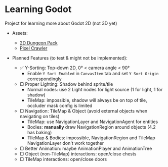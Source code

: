 # Learning Godot
Project for learning more about Godot 2D (not 3D yet)

- Assets:
  - [2D Dungeon Pack](https://pixel-poem.itch.io/dungeon-assetpuck)
  - [Pixel Crawler](https://anokolisa.itch.io/dungeon-crawler-pixel-art-asset-pack)

- Planned Features (to test & might not be implemented):
  - ✅ Y-Sorting: Top-down 2D, 0° < camera angle < 90°
    - Enable ```Y Sort Enabled``` in ```CanvasItem``` tab and set ```Y Sort Origin``` correspondingly
  - ▢ Proper Lighting: Shadow behind sprite/tile
    - Normal nodes: use 2 Light nodes for light source (1 for light, 1 for shadow)
    - TileMap: impossible, shadow will always be on top of tile, occluder mask config is limited
  - ▢ Navigation: TileMap & Object (avoid external objects when navigating on tiles)
    - TileMap: use NavigationLayer and NavigationAgent for entities
    - Bodies: __manually__ draw NavigationRegion around objects (4.2 has baking)
    - TIleMap & Bodies: impossible, NavigationRegion and TileMap NavigationLayer don't work together
  - ▢ Better Animation: maybe AnimationPlayer and AnimationTree
  - ▢ Object (non-TileMap) interactions: open/close chests
  - ▢ TileMap interactions: open/close doors
